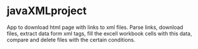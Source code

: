 # javaXMLproject
App to download html page with links to xml files. Parse links, download files, extract data form xml tags, fill the excell workbook cells with this data, compare and delete files with the certain conditions.
